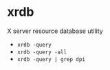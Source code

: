 # xrdb

X server resource database utility

- `xrdb -query`
- `xrdb -query -all`
- `xrdb -query | grep dpi`
